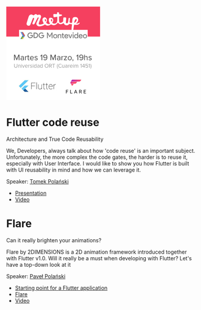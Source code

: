 ![](https://github.com/gdgmontevideo/meetups/blob/master/201903%20Marzo2019/GDGMVDMeetup201903.jpeg)

# Flutter code reuse
Architecture and True Code Reusability

We, Developers, always talk about how 'code reuse' is an important subject. Unfortunately, the more complex the code gates, the harder is to reuse it, especially with User Interface. I would like to show you how Flutter is built with UI reusability in mind and how we can leverage it.

Speaker: [Tomek Polański](https://www.linkedin.com/in/tomaszpolanski/)

* [Presentation](https://github.com/tomaszpolanski/flutter-presentations)
* [Video]()

# Flare
Can it really brighten your animations?


Flare by 2DIMENSIONS is a 2D animation framework introduced together with Flutter v1.0. Will it really be a must when developing with Flutter? Let's have a top-down look at it

Speaker: [Paveł Polański](https://github.com/jaggernod)

* [Starting point for a Flutter application](https://github.com/jaggernod/flare-presentation)
* [Flare](https://www.2dimensions.com/about-flare)
* [Video]()
